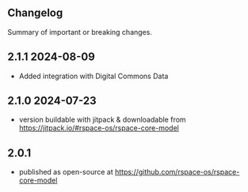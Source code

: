 ## Changelog

Summary of important or breaking changes.

## 2.1.1 2024-08-09
- Added integration with Digital Commons Data

## 2.1.0 2024-07-23
- version buildable with jitpack & downloadable from https://jitpack.io/#rspace-os/rspace-core-model

## 2.0.1
- published as open-source at https://github.com/rspace-os/rspace-core-model
